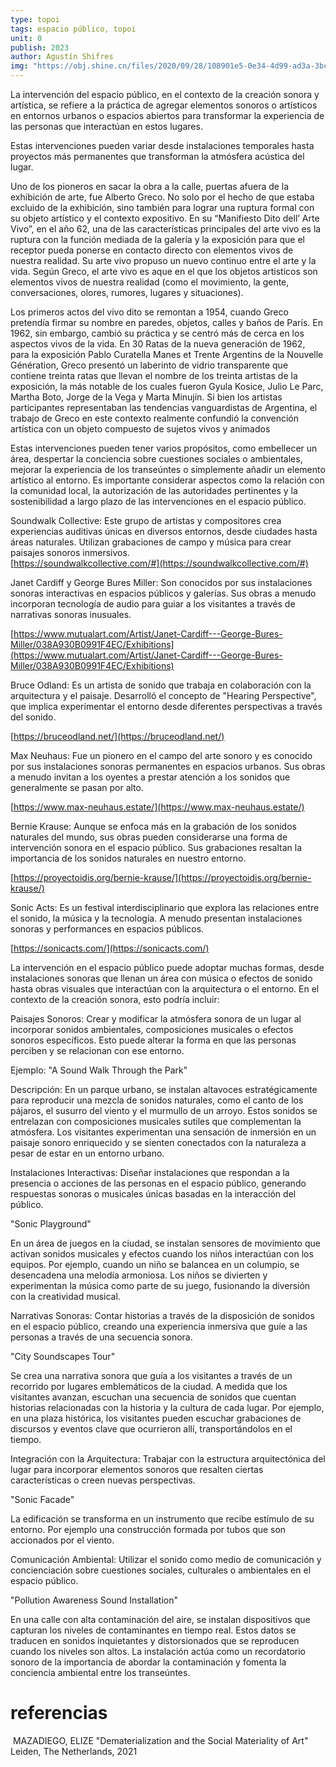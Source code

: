 ```yaml
---
type: topoi
tags: espacio público, topoi
unit: 0
publish: 2023
author: Agustín Shifres
img: "https://obj.shine.cn/files/2020/09/28/108901e5-0e34-4d99-ad3a-3bcfe47c55b1_0.jpg?x-image-process=style/style-watermark"
---
```


La intervención del espacio público, en el contexto de la creación sonora y artística, se refiere a la práctica de agregar elementos sonoros o artísticos en entornos urbanos o espacios abiertos para transformar la experiencia de las personas que interactúan en estos lugares.

Estas intervenciones pueden variar desde instalaciones temporales hasta proyectos más permanentes que transforman la atmósfera acústica del lugar. 

Uno de los pioneros en sacar la obra a la calle, puertas afuera de la exhibición de arte, fue Alberto Greco. No solo por el hecho de que estaba excluido de la exhibición, sino también para lograr una ruptura formal con su objeto artístico y el contexto expositivo. En su “Manifiesto Dito dell’ Arte Vivo”, en el año 62, una de las características principales del arte vivo es la ruptura con la función mediada de la galería y la exposición para que el receptor pueda ponerse en contacto directo con elementos vivos de nuestra realidad. Su arte vivo propuso un nuevo continuo entre el arte y la vida. Según Greco, el arte vivo es aque en el que los objetos artisticos son elementos vivos de nuestra realidad (como el movimiento, la gente, conversaciones, olores, rumores, lugares y situaciones). 


Los primeros actos del vivo dito se remontan a 1954, cuando Greco pretendía firmar su nombre en paredes, objetos, calles y baños de París. En 1962, sin embargo, cambió su práctica y se centró más de cerca en los aspectos vivos de la vida. En 30 Ratas de la nueva generación de 1962, para la exposición Pablo Curatella Manes et Trente Argentins de la Nouvelle Génération, Greco presentó un laberinto de vidrio transparente que contiene treinta ratas que llevan el nombre de los treinta artistas de la exposición, la más notable de los cuales fueron Gyula Kosice, Julio Le Parc, Martha Boto, Jorge de la Vega y Marta Minujín. Si bien los artistas participantes representaban las tendencias vanguardistas de Argentina, el trabajo de Greco en este contexto realmente confundió la convención artística con un objeto compuesto de sujetos vivos y animados

Estas intervenciones pueden tener varios propósitos, como embellecer un área, despertar la conciencia sobre cuestiones sociales o ambientales, mejorar la experiencia de los transeúntes o simplemente añadir un elemento artístico al entorno. Es importante considerar aspectos como la relación con la comunidad local, la autorización de las autoridades pertinentes y la sostenibilidad a largo plazo de las intervenciones en el espacio público.


Soundwalk Collective: Este grupo de artistas y compositores crea experiencias auditivas únicas en diversos entornos, desde ciudades hasta áreas naturales. Utilizan grabaciones de campo y música para crear paisajes sonoros inmersivos.  
[https://soundwalkcollective.com/#](https://soundwalkcollective.com/#)

Janet Cardiff y George Bures Miller: Son conocidos por sus instalaciones sonoras interactivas en espacios públicos y galerías. Sus obras a menudo incorporan tecnología de audio para guiar a los visitantes a través de narrativas sonoras inusuales.

[https://www.mutualart.com/Artist/Janet-Cardiff---George-Bures-Miller/038A930B0991F4EC/Exhibitions](https://www.mutualart.com/Artist/Janet-Cardiff---George-Bures-Miller/038A930B0991F4EC/Exhibitions)


Bruce Odland: Es un artista de sonido que trabaja en colaboración con la arquitectura y el paisaje. Desarrolló el concepto de "Hearing Perspective", que implica experimentar el entorno desde diferentes perspectivas a través del sonido.

[https://bruceodland.net/](https://bruceodland.net/)


Max Neuhaus: Fue un pionero en el campo del arte sonoro y es conocido por sus instalaciones sonoras permanentes en espacios urbanos. Sus obras a menudo invitan a los oyentes a prestar atención a los sonidos que generalmente se pasan por alto.

[https://www.max-neuhaus.estate/](https://www.max-neuhaus.estate/)


Bernie Krause: Aunque se enfoca más en la grabación de los sonidos naturales del mundo, sus obras pueden considerarse una forma de intervención sonora en el espacio público. Sus grabaciones resaltan la importancia de los sonidos naturales en nuestro entorno.

[https://proyectoidis.org/bernie-krause/](https://proyectoidis.org/bernie-krause/)


Sonic Acts: Es un festival interdisciplinario que explora las relaciones entre el sonido, la música y la tecnología. A menudo presentan instalaciones sonoras y performances en espacios públicos.

[https://sonicacts.com/](https://sonicacts.com/)

  

La intervención en el espacio público puede adoptar muchas formas, desde instalaciones sonoras que llenan un área con música o efectos de sonido hasta obras visuales que interactúan con la arquitectura o el entorno. En el contexto de la creación sonora, esto podría incluir:

  

Paisajes Sonoros: Crear y modificar la atmósfera sonora de un lugar al incorporar sonidos ambientales, composiciones musicales o efectos sonoros específicos. Esto puede alterar la forma en que las personas perciben y se relacionan con ese entorno.

Ejemplo: "A Sound Walk Through the Park"

Descripción: En un parque urbano, se instalan altavoces estratégicamente para reproducir una mezcla de sonidos naturales, como el canto de los pájaros, el susurro del viento y el murmullo de un arroyo. Estos sonidos se entrelazan con composiciones musicales sutiles que complementan la atmósfera. Los visitantes experimentan una sensación de inmersión en un paisaje sonoro enriquecido y se sienten conectados con la naturaleza a pesar de estar en un entorno urbano.

  

Instalaciones Interactivas: Diseñar instalaciones que respondan a la presencia o acciones de las personas en el espacio público, generando respuestas sonoras o musicales únicas basadas en la interacción del público.

"Sonic Playground"

En un área de juegos en la ciudad, se instalan sensores de movimiento que activan sonidos musicales y efectos cuando los niños interactúan con los equipos. Por ejemplo, cuando un niño se balancea en un columpio, se desencadena una melodía armoniosa. Los niños se divierten y experimentan la música como parte de su juego, fusionando la diversión con la creatividad musical.

  

Narrativas Sonoras: Contar historias a través de la disposición de sonidos en el espacio público, creando una experiencia inmersiva que guíe a las personas a través de una secuencia sonora.

"City Soundscapes Tour"

Se crea una narrativa sonora que guía a los visitantes a través de un recorrido por lugares emblemáticos de la ciudad. A medida que los visitantes avanzan, escuchan una secuencia de sonidos que cuentan historias relacionadas con la historia y la cultura de cada lugar. Por ejemplo, en una plaza histórica, los visitantes pueden escuchar grabaciones de discursos y eventos clave que ocurrieron allí, transportándolos en el tiempo.

  

Integración con la Arquitectura: Trabajar con la estructura arquitectónica del lugar para incorporar elementos sonoros que resalten ciertas características o creen nuevas perspectivas.

"Sonic Facade"

La edificación se transforma en un instrumento que recibe estímulo de su entorno. Por ejemplo una construcción formada por tubos que son accionados por el viento.

  

Comunicación Ambiental: Utilizar el sonido como medio de comunicación y concienciación sobre cuestiones sociales, culturales o ambientales en el espacio público.

"Pollution Awareness Sound Installation"

En una calle con alta contaminación del aire, se instalan dispositivos que capturan los niveles de contaminantes en tiempo real. Estos datos se traducen en sonidos inquietantes y distorsionados que se reproducen cuando los niveles son altos. La instalación actúa como un recordatorio sonoro de la importancia de abordar la contaminación y fomenta la conciencia ambiental entre los transeúntes.

  
# referencias

 MAZADIEGO, ELIZE "Dematerialization and the Social Materiality of Art" Leiden, The Netherlands, 2021
